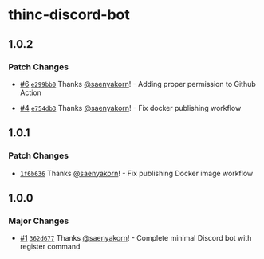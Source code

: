 # thinc-discord-bot

## 1.0.2

### Patch Changes

- [#6](https://github.com/thinc-org/thinc-discord-bot/pull/6) [`e299bb0`](https://github.com/thinc-org/thinc-discord-bot/commit/e299bb0e9b93292a38efe9d69d19fe849c1ff47e) Thanks [@saenyakorn](https://github.com/saenyakorn)! - Adding proper permission to Github Action

- [#4](https://github.com/thinc-org/thinc-discord-bot/pull/4) [`e754db3`](https://github.com/thinc-org/thinc-discord-bot/commit/e754db3ed2978153a48f1565c6786f3dd4e0266b) Thanks [@saenyakorn](https://github.com/saenyakorn)! - Fix docker publishing workflow

## 1.0.1

### Patch Changes

- [`1f6b636`](https://github.com/thinc-org/thinc-discord-bot/commit/1f6b636edfe3fe90cb84eda1ddec741d30438a36) Thanks [@saenyakorn](https://github.com/saenyakorn)! - Fix publishing Docker image workflow

## 1.0.0

### Major Changes

- [#1](https://github.com/thinc-org/thinc-discord-bot/pull/1) [`362d677`](https://github.com/thinc-org/thinc-discord-bot/commit/362d6776b676e7fba5a3ac2d015eed0a2c64774e) Thanks [@saenyakorn](https://github.com/saenyakorn)! - Complete minimal Discord bot with register command
